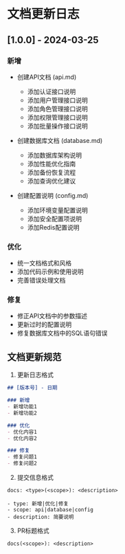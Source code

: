 # 文档更新日志

## [1.0.0] - 2024-03-25

### 新增
- 创建API文档 (api.md)
  - 添加认证接口说明
  - 添加用户管理接口说明
  - 添加角色管理接口说明
  - 添加权限管理接口说明
  - 添加批量操作接口说明

- 创建数据库文档 (database.md)
  - 添加数据库架构说明
  - 添加性能优化指南
  - 添加备份恢复流程
  - 添加查询优化建议

- 创建配置说明 (config.md)
  - 添加环境变量配置说明
  - 添加安全配置项说明
  - 添加Redis配置说明

### 优化
- 统一文档格式和风格
- 添加代码示例和使用说明
- 完善错误处理文档

### 修复
- 修正API文档中的参数描述
- 更新过时的配置说明
- 修复数据库文档中的SQL语句错误

## 文档更新规范

1. 更新日志格式
```markdown
## [版本号] - 日期

### 新增
- 新增功能1
- 新增功能2

### 优化
- 优化内容1
- 优化内容2

### 修复
- 修复问题1
- 修复问题2
```

2. 提交信息格式
```
docs: <type>(<scope>): <description>

- type: 新增|优化|修复
- scope: api|database|config
- description: 简要说明
```

3. PR标题格式
```
docs(<scope>): <description>
``` 